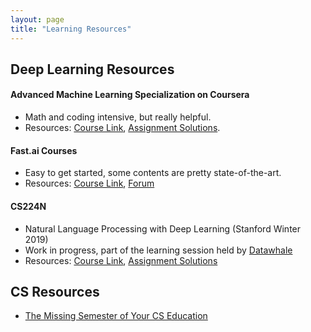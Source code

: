 ```yaml
---
layout: page
title: "Learning Resources"
---
```

## Deep Learning Resources
#### Advanced Machine Learning Specialization on Coursera
- Math and coding intensive, but really helpful.
- Resources: [Course Link](https://www.coursera.org/specializations/aml), [Assignment Solutions](https://github.com/huijunzhao-ds/advanced-machine-learning).

#### Fast.ai Courses
- Easy to get started, some contents are pretty state-of-the-art. 
- Resources: [Course Link](https://course.fast.ai/), [Forum](https://forums.fast.ai/)

#### CS224N
- Natural Language Processing with Deep Learning (Stanford Winter 2019)
- Work in progress, part of the learning session held by [Datawhale](https://datawhale.club/)
- Resources: [Course Link](https://web.stanford.edu/class/archive/cs/cs224n/cs224n.1194/index.html), [Assignment Solutions](https://github.com/huijunzhao-ds/cs224)
## CS Resources
- [The Missing Semester of Your CS Education](https://missing.csail.mit.edu/)